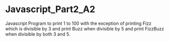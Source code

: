 # Javascript_Part2_A2
Javascript Program to print 1 to 100 with the exception of printing Fizz which is divisible by 3  and print Buzz when divisible by 5 and print FizzBuzz when divisible by both 3 and 5.

